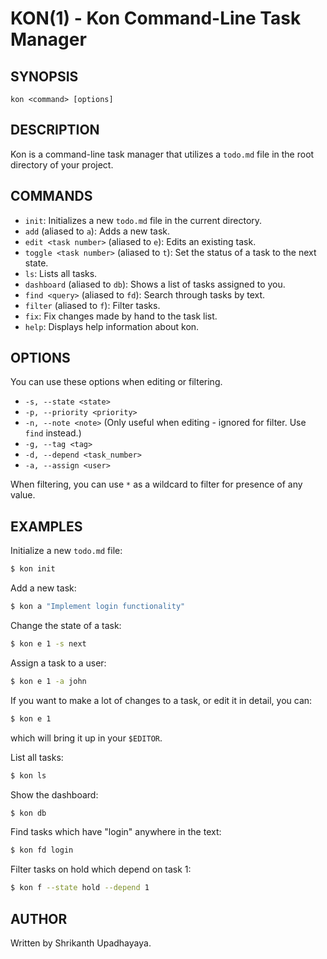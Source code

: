 # KON(1) - Kon Command-Line Task Manager

## SYNOPSIS

`kon <command> [options]`

## DESCRIPTION

Kon is a command-line task manager that utilizes a `todo.md` file in the root
directory of your project.

## COMMANDS

- `init`: Initializes a new `todo.md` file in the current directory.
- `add` (aliased to `a`): Adds a new task.
- `edit <task number>` (aliased to `e`): Edits an existing task.
- `toggle <task number>` (aliased to `t`): Set the status of a task to the next
  state.
- `ls`: Lists all tasks.
- `dashboard` (aliased to `db`): Shows a list of tasks assigned to you.
- `find <query>` (aliased to `fd`): Search through tasks by text.
- `filter` (aliased to `f`): Filter tasks.
- `fix`: Fix changes made by hand to the task list.
- `help`: Displays help information about kon.

## OPTIONS

You can use these options when editing or filtering.

- `-s, --state <state>`
- `-p, --priority <priority>`
- `-n, --note <note>` (Only useful when editing - ignored for filter. Use `find` instead.)
- `-g, --tag <tag>`
- `-d, --depend <task_number>`
- `-a, --assign <user>`

When filtering, you can use `*` as a wildcard to filter for presence of any
value.

## EXAMPLES

Initialize a new `todo.md` file:

```bash
$ kon init
```

Add a new task:

```bash
$ kon a "Implement login functionality"
```

Change the state of a task:

```bash
$ kon e 1 -s next
```

Assign a task to a user:

```bash
$ kon e 1 -a john
```

If you want to make a lot of changes to a task, or edit it in detail, you can:

```bash
$ kon e 1
```

which will bring it up in your `$EDITOR`.

List all tasks:

```bash
$ kon ls
```

Show the dashboard:

```bash
$ kon db
```

Find tasks which have "login" anywhere in the text:

```bash
$ kon fd login
```

Filter tasks on hold which depend on task 1:

```bash
$ kon f --state hold --depend 1
```

## AUTHOR

Written by Shrikanth Upadhayaya.
